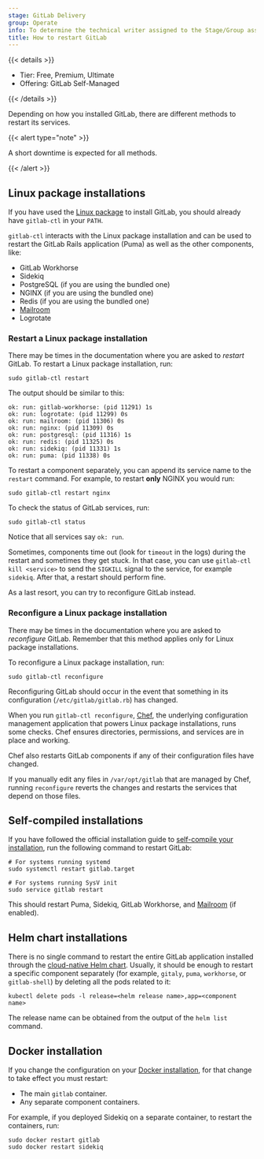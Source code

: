 ```yaml
---
stage: GitLab Delivery
group: Operate
info: To determine the technical writer assigned to the Stage/Group associated with this page, see https://handbook.gitlab.com/handbook/product/ux/technical-writing/#assignments
title: How to restart GitLab
---
```


{{< details >}}

- Tier: Free, Premium, Ultimate
- Offering: GitLab Self-Managed

{{< /details >}}

Depending on how you installed GitLab, there are different methods to restart
its services.

{{< alert type="note" >}}

A short downtime is expected for all methods.

{{< /alert >}}

## Linux package installations

If you have used the [Linux package](https://about.gitlab.com/install/) to install GitLab,
you should already have `gitlab-ctl` in your `PATH`.

`gitlab-ctl` interacts with the Linux package installation and can be used to restart the
GitLab Rails application (Puma) as well as the other components, like:

- GitLab Workhorse
- Sidekiq
- PostgreSQL (if you are using the bundled one)
- NGINX (if you are using the bundled one)
- Redis (if you are using the bundled one)
- [Mailroom](reply_by_email.md)
- Logrotate

### Restart a Linux package installation

There may be times in the documentation where you are asked to _restart_
GitLab. To restart a Linux package installation, run:

```shell
sudo gitlab-ctl restart
```

The output should be similar to this:

```plaintext
ok: run: gitlab-workhorse: (pid 11291) 1s
ok: run: logrotate: (pid 11299) 0s
ok: run: mailroom: (pid 11306) 0s
ok: run: nginx: (pid 11309) 0s
ok: run: postgresql: (pid 11316) 1s
ok: run: redis: (pid 11325) 0s
ok: run: sidekiq: (pid 11331) 1s
ok: run: puma: (pid 11338) 0s
```

To restart a component separately, you can append its service name to the
`restart` command. For example, to restart **only** NGINX you would run:

```shell
sudo gitlab-ctl restart nginx
```

To check the status of GitLab services, run:

```shell
sudo gitlab-ctl status
```

Notice that all services say `ok: run`.

Sometimes, components time out (look for `timeout` in the logs) during the
restart and sometimes they get stuck.
In that case, you can use `gitlab-ctl kill <service>` to send the `SIGKILL`
signal to the service, for example `sidekiq`. After that, a restart should
perform fine.

As a last resort, you can try to reconfigure GitLab instead.

### Reconfigure a Linux package installation

There may be times in the documentation where you are asked to _reconfigure_
GitLab. Remember that this method applies only for Linux package installations.

To reconfigure a Linux package installation, run:

```shell
sudo gitlab-ctl reconfigure
```

Reconfiguring GitLab should occur in the event that something in its
configuration (`/etc/gitlab/gitlab.rb`) has changed.

When you run `gitlab-ctl reconfigure`, [Chef](https://www.chef.io/products/chef-infra),
the underlying configuration management application that powers Linux package installations, runs some checks.
Chef ensures directories, permissions, and services are in place and working.

Chef also restarts GitLab components if any of their configuration files have changed.

If you manually edit any files in `/var/opt/gitlab` that are managed by Chef,
running `reconfigure` reverts the changes and restarts the services that
depend on those files.

## Self-compiled installations

If you have followed the official installation guide to
[self-compile your installation](../install/self_compiled/_index.md), run the following command to restart GitLab:

```shell
# For systems running systemd
sudo systemctl restart gitlab.target

# For systems running SysV init
sudo service gitlab restart
```

This should restart Puma, Sidekiq, GitLab Workhorse, and [Mailroom](reply_by_email.md)
(if enabled).

## Helm chart installations

There is no single command to restart the entire GitLab application installed through
the [cloud-native Helm chart](https://docs.gitlab.com/charts/). Usually, it should be
enough to restart a specific component separately (for example, `gitaly`, `puma`,
`workhorse`, or `gitlab-shell`) by deleting all the pods related to it:

```shell
kubectl delete pods -l release=<helm release name>,app=<component name>
```

The release name can be obtained from the output of the `helm list` command.

## Docker installation

If you change the configuration on your [Docker installation](../install/docker/_index.md), for that change to take effect you must restart:

- The main `gitlab` container.
- Any separate component containers.

For example, if you deployed Sidekiq on a separate container, to restart the containers, run:

```shell
sudo docker restart gitlab
sudo docker restart sidekiq
```

